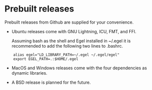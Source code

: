 # Prebuilt releases

Prebuilt releases from Github are supplied for your convenience.

* Ubuntu releases come with GNU Lightning, ICU, FMT, and FFI.

  Assuming bash as the shell and Egel installed in ~/.egel
  it is recommended to add the following two lines to
  .bashrc.

```
    alias egel="LD_LIBRARY_PATH=~/.egel ~/.egel/egel"
    export EGEL_PATH=.:$HOME/.egel
```


* MacOS and Windows releases come with the four dependencies as
  dynamic libraries.

* A BSD release is planned for the future.

